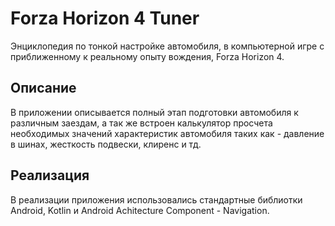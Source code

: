 Forza Horizon 4 Tuner 
=======
Энциклопедия по тонкой настройке автомобиля, в компьютерной игре с приближенному к реальному опыту вождения, Forza Horizon 4.

Описание
-------
 В приложении описывается полный этап подготовки автомобиля к различным заездам, а так же встроен калькулятор просчета необходимых значений характеристик автомобиля таких
как - давление в шинах, жесткость подвески, клиренс и тд.

Реализация
-------
 В реализации приложения использовались стандартные библиотки Android, Kotlin и Android Achitecture Component -  Navigation.

